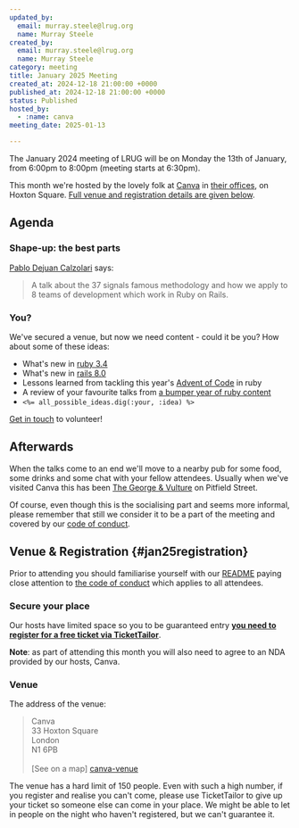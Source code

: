 ```yaml
---
updated_by:
  email: murray.steele@lrug.org
  name: Murray Steele
created_by:
  email: murray.steele@lrug.org
  name: Murray Steele
category: meeting
title: January 2025 Meeting
created_at: 2024-12-18 21:00:00 +0000
published_at: 2024-12-18 21:00:00 +0000
status: Published
hosted_by:
  - :name: canva
meeting_date: 2025-01-13

---
```


The January 2024 meeting of LRUG will be on Monday the 13th of
January, from 6:00pm to 8:00pm (meeting starts at 6:30pm).

This month we're hosted by the lovely folk at [Canva](https://www.canva.com/)
in [their offices][canva-venue], on Hoxton Square. [Full venue and
registration details are given below](#jan25registration).

## Agenda

### Shape-up: the best parts

[Pablo Dejuan Calzolari](https://www.pablo.pm/) says:

> A talk about the 37 signals famous methodology and how we apply to 8 teams of
> development which work in Ruby on Rails.

### You?

We've secured a venue, but now we need content - could it be you?  How about some of these ideas:

* What's new in [ruby 3.4](https://docs.ruby-lang.org/en/master/NEWS_md.html)
* What's new in [rails 8.0](https://guides.rubyonrails.org/8_0_release_notes.html)
* Lessons learned from tackling this year's [Advent of Code](https://adventofcode.com/2024) in ruby
* A review of your favourite talks from [a bumper year of ruby content](https://ruby.social/@marcoroth/113665539397868492)
* `<%= all_possible_ideas.dig(:your, :idea) %>`

[Get in touch](mailto:talks@lrug.org) to volunteer!

## Afterwards

When the talks come to an end we'll move to a nearby pub for some food, some
drinks and some chat with your fellow attendees.  Usually when we've visited Canva this has been [The George & Vulture](https://georgeandvulture.com) on Pitfield Street.

Of course, even though this is the socialising part and seems more
informal, please remember that still we consider it to be a part of the
meeting and covered by our [code of conduct](http://readme.lrug.org/#code-of-conduct).

## Venue & Registration {#jan25registration}

Prior to attending you should familiarise yourself with our
[README](http://readme.lrug.org/) paying close attention to [the code of
conduct](http://readme.lrug.org/#code-of-conduct) which applies to all
attendees.

### Secure your place

Our hosts have limited space so you to be guaranteed entry **[you need to
register for a free ticket via TicketTailor][january2025-ticket-tailor]**.

**Note**: as part of attending this month you will also need to agree to an NDA
provided by our hosts, Canva.

### Venue

The address of the venue:

> Canva<br/>33 Hoxton Square<br/>London<br/>N1 6PB<br/><br/>[See on a map]
[canva-venue]

The venue has a hard limit of 150 people.  Even with such a high number, if you
register and realise you can't come, please use TicketTailor to give up your
ticket so someone else can come in your place.  We might be able to let in
people on the night who haven't registered, but we can't guarantee it.

[canva-venue]: https://maps.app.goo.gl/wZc9ZrChcZs8Gbba9
[january2025-ticket-tailor]: https://buytickets.at/lrug/1510146
